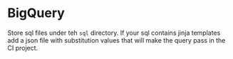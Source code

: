 # BigQuery
Store sql files under teh `sql` directory.
If your sql contains jinja templates add a json file with substitution values that will make the query pass in the CI project.
